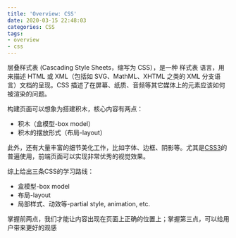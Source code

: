 ```yaml
---
title: 'Overview: CSS'
date: 2020-03-15 22:48:03
categories: CSS
tags: 
- overview
- css 
---
```


层叠样式表 (Cascading Style Sheets，缩写为 CSS），是一种 样式表 语言，用来描述 HTML 或 XML（包括如 SVG、MathML、XHTML 之类的 XML 分支语言）文档的呈现。CSS 描述了在屏幕、纸质、音频等其它媒体上的元素应该如何被渲染的问题。

构建页面可以想象为搭建积木，核心内容有两点：
- 积木（盒模型-box model）
- 积木的摆放形式（布局-layout）

此外，还有大量丰富的细节美化工作，比如字体、边框、阴影等。尤其是[CSS3](https://developer.mozilla.org/zh-CN/docs/Archive/CSS3)的普遍使用，前端页面可以实现非常优秀的视觉效果。

综上给出三条CSS的学习路线：
- 盒模型-box model
- 布局-layout
- 局部样式、动效等-partial style, animation, etc.

掌握前两点，我们才能让内容出现在页面上正确的位置上；掌握第三点，可以给用户带来更好的观感





